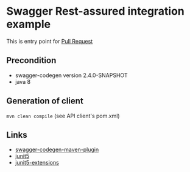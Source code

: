 # Swagger Rest-assured integration example #

This is entry point for 
[Pull Request](https://github.com/swagger-api/swagger-codegen/pull/7492)

## Precondition ##
* swagger-codegen version 2.4.0-SNAPSHOT
* java 8

## Generation of client ##
```mvn clean compile```  (see API client's pom.xml)

## Links
* [swagger-codegen-maven-plugin](https://github.com/swagger-api/swagger-codegen/tree/master/modules/swagger-codegen-maven-plugin)
* [junit5](https://junit.org/junit5/)
* [junit5-extensions](https://github.com/JeffreyFalgout/junit5-extensions/tree/master/guice-extension)

